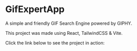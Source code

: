 # GifExpertApp

A simple and friendly GIF Search Engine powered by GIPHY.

This project was made using React, TailwindCSS & Vite.

Click the link below to see the project in action:
